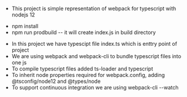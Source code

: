 * This project is simple representation of webpack for typescript with nodejs 12
- npm install
- npm run prodbuild -- it will create index.js in build directory

* In this project we have typescipt file index.ts which is enttry point of project
* We are using webpack and webpack-cli to bundle typescript files into one js
* To compile typescript files added ts-loader and typescript
* To inherit node properties required for webpack.config, adding @tsconfig/node12 and @types/node
* To support continuous integration we are using webpack-cli --watch 